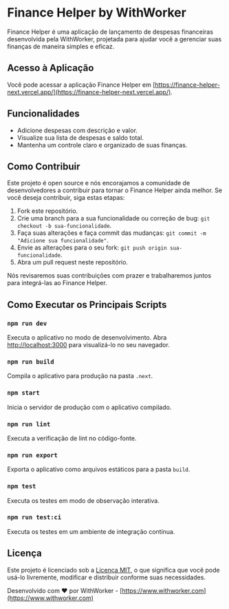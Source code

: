# Finance Helper by WithWorker

Finance Helper é uma aplicação de lançamento de despesas financeiras desenvolvida pela WithWorker, projetada para ajudar você a gerenciar suas finanças de maneira simples e eficaz.

## Acesso à Aplicação

Você pode acessar a aplicação Finance Helper em [https://finance-helper-next.vercel.app/](https://finance-helper-next.vercel.app/).

## Funcionalidades

- Adicione despesas com descrição e valor.
- Visualize sua lista de despesas e saldo total.
- Mantenha um controle claro e organizado de suas finanças.

## Como Contribuir

Este projeto é open source e nós encorajamos a comunidade de desenvolvedores a contribuir para tornar o Finance Helper ainda melhor. Se você deseja contribuir, siga estas etapas:

1. Fork este repositório.
2. Crie uma branch para a sua funcionalidade ou correção de bug: `git checkout -b sua-funcionalidade`.
3. Faça suas alterações e faça commit das mudanças: `git commit -m "Adicione sua funcionalidade"`.
4. Envie as alterações para o seu fork: `git push origin sua-funcionalidade`.
5. Abra um pull request neste repositório.

Nós revisaremos suas contribuições com prazer e trabalharemos juntos para integrá-las ao Finance Helper.

## Como Executar os Principais Scripts

### `npm run dev`

Executa o aplicativo no modo de desenvolvimento. Abra [http://localhost:3000](http://localhost:3000) para visualizá-lo no seu navegador.

### `npm run build`

Compila o aplicativo para produção na pasta `.next`.

### `npm start`

Inicia o servidor de produção com o aplicativo compilado.

### `npm run lint`

Executa a verificação de lint no código-fonte.

### `npm run export`

Exporta o aplicativo como arquivos estáticos para a pasta `build`.

### `npm test`

Executa os testes em modo de observação interativa.

### `npm run test:ci`

Executa os testes em um ambiente de integração contínua.

## Licença

Este projeto é licenciado sob a [Licença MIT](LICENSE), o que significa que você pode usá-lo livremente, modificar e distribuir conforme suas necessidades.

Desenvolvido com ❤️ por WithWorker - [https://www.withworker.com](https://www.withworker.com)